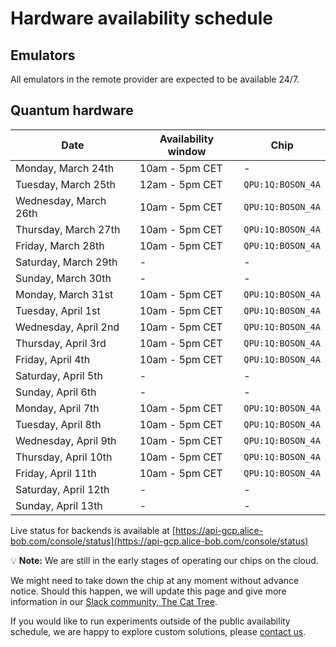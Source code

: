 # Hardware availability schedule

## Emulators

All emulators in the remote provider are expected to be available 24/7.

## Quantum hardware

| Date | Availability window | Chip |
| --- | --- | --- |
| Monday, March 24th | 10am - 5pm CET | - |
| Tuesday, March 25th | 12am - 5pm CET | `QPU:1Q:BOSON_4A` |
| Wednesday, March 26th | 10am - 5pm CET | `QPU:1Q:BOSON_4A` |
| Thursday, March 27th | 10am - 5pm CET | `QPU:1Q:BOSON_4A` |
| Friday, March 28th | 10am - 5pm CET | `QPU:1Q:BOSON_4A` |
| Saturday, March 29th | - | - |
| Sunday, March 30th | - | - |
| Monday, March 31st | 10am - 5pm CET | `QPU:1Q:BOSON_4A` |
| Tuesday, April 1st | 10am - 5pm CET | `QPU:1Q:BOSON_4A` |
| Wednesday, April 2nd | 10am - 5pm CET | `QPU:1Q:BOSON_4A` |
| Thursday, April 3rd | 10am - 5pm CET | `QPU:1Q:BOSON_4A` |
| Friday, April 4th | 10am - 5pm CET | `QPU:1Q:BOSON_4A` |
| Saturday, April 5th | - | - |
| Sunday, April 6th | - | - |
| Monday, April 7th | 10am - 5pm CET | `QPU:1Q:BOSON_4A` |
| Tuesday, April 8th | 10am - 5pm CET | `QPU:1Q:BOSON_4A` |
| Wednesday, April 9th | 10am - 5pm CET | `QPU:1Q:BOSON_4A` |
| Thursday, April 10th | 10am - 5pm CET | `QPU:1Q:BOSON_4A` |
| Friday, April 11th | 10am - 5pm CET | `QPU:1Q:BOSON_4A` |
| Saturday, April 12th | - | - |
| Sunday, April 13th | - | - |

Live status for backends is available at [https://api-gcp.alice-bob.com/console/status](https://api-gcp.alice-bob.com/console/status)

💡 **Note:** We are still in the early stages of operating our chips on the cloud.

We might need to take down the chip at any moment without advance notice. Should this happen, we will update this page and give more information in our [Slack community, The Cat Tree](https://join.slack.com/t/the-cat-tree/shared_invite/zt-2cg0a3rno-PP~AaUztS3dtiRyzsawlnQ).

If you would like to run experiments outside of the public availability schedule, we are happy to explore custom solutions, please [contact us](../contact_us.md).
